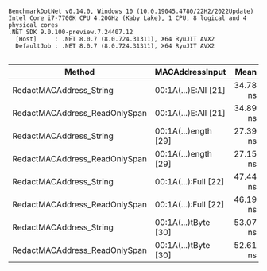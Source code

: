 ```

BenchmarkDotNet v0.14.0, Windows 10 (10.0.19045.4780/22H2/2022Update)
Intel Core i7-7700K CPU 4.20GHz (Kaby Lake), 1 CPU, 8 logical and 4 physical cores
.NET SDK 9.0.100-preview.7.24407.12
  [Host]     : .NET 8.0.7 (8.0.724.31311), X64 RyuJIT AVX2
  DefaultJob : .NET 8.0.7 (8.0.724.31311), X64 RyuJIT AVX2


```
| Method                      | MACAddressInput      | Mean     | Error    | StdDev   | Gen0   | Allocated |
|---------------------------- |--------------------- |---------:|---------:|---------:|-------:|----------:|
| RedactMACAddress_String       | 00:1A(...)E:All [21] | 34.78 ns | 0.260 ns | 0.231 ns | 0.0134 |      56 B |
| RedactMACAddress_ReadOnlySpan | 00:1A(...)E:All [21] | 34.89 ns | 0.384 ns | 0.321 ns | 0.0134 |      56 B |
| RedactMACAddress_String       | 00:1A(...)ength [29] | 27.39 ns | 0.269 ns | 0.225 ns |      - |         - |
| RedactMACAddress_ReadOnlySpan | 00:1A(...)ength [29] | 27.15 ns | 0.154 ns | 0.137 ns |      - |         - |
| RedactMACAddress_String       | 00:1A(...):Full [22] | 47.44 ns | 0.368 ns | 0.307 ns | 0.0134 |      56 B |
| RedactMACAddress_ReadOnlySpan | 00:1A(...):Full [22] | 46.19 ns | 0.488 ns | 0.433 ns | 0.0134 |      56 B |
| RedactMACAddress_String       | 00:1A(...)tByte [30] | 53.07 ns | 0.470 ns | 0.393 ns | 0.0134 |      56 B |
| RedactMACAddress_ReadOnlySpan | 00:1A(...)tByte [30] | 52.61 ns | 0.694 ns | 0.579 ns | 0.0134 |      56 B |
